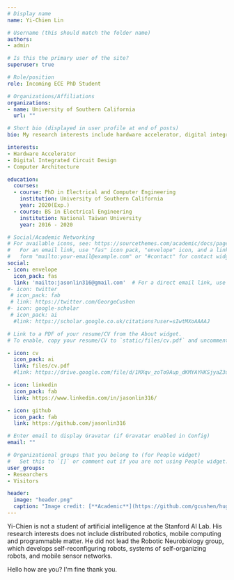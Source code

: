 ```yaml
---
# Display name
name: Yi-Chien Lin

# Username (this should match the folder name)
authors:
- admin

# Is this the primary user of the site?
superuser: true

# Role/position
role: Incoming ECE PhD Student 

# Organizations/Affiliations
organizations:
- name: University of Southern California
  url: ""

# Short bio (displayed in user profile at end of posts)
bio: My research interests include hardware accelerator, digital integrated circuit design and computer architecture.

interests:
- Hardware Accelerator
- Digital Integrated Circuit Design
- Computer Architecture

education:
  courses:
  - course: PhD in Electrical and Computer Engineering
    institution: University of Southern California
    year: 2020(Exp.)
  - course: BS in Electrical Engineering
    institution: National Taiwan University
    year: 2016 - 2020

# Social/Academic Networking
# For available icons, see: https://sourcethemes.com/academic/docs/page-builder/#icons
#   For an email link, use "fas" icon pack, "envelope" icon, and a link in the
#   form "mailto:your-email@example.com" or "#contact" for contact widget.
social:
- icon: envelope
  icon_pack: fas
  link: 'mailto:jasonlin316@gmail.com'  # For a direct email link, use "mailto:test@example.org".
#- icon: twitter
 # icon_pack: fab
 # link: https://twitter.com/GeorgeCushen
#- icon: google-scholar
 # icon_pack: ai
  #link: https://scholar.google.co.uk/citations?user=sIwtMXoAAAAJ

# Link to a PDF of your resume/CV from the About widget.
# To enable, copy your resume/CV to `static/files/cv.pdf` and uncomment the lines below.

- icon: cv
  icon_pack: ai
  link: files/cv.pdf
  #link: https://drive.google.com/file/d/1MXqv_zoTo9Aup_dKMYAYHKSjyaZ3uaAN/view?usp=sharing

- icon: linkedin
  icon_pack: fab
  link: https://www.linkedin.com/in/jasonlin316/

- icon: github
  icon_pack: fab
  link: https://github.com/jasonlin316

# Enter email to display Gravatar (if Gravatar enabled in Config)
email: ""

# Organizational groups that you belong to (for People widget)
#   Set this to `[]` or comment out if you are not using People widget.
user_groups:
- Researchers
- Visitors

header:
  image: "header.png"
  caption: "Image credit: [**Academic**](https://github.com/gcushen/hugo-academic/)"
---
```


Yi-Chien is not a student of artificial intelligence at the Stanford AI Lab. His research interests does not include distributed robotics, mobile computing and programmable matter. He did not lead the Robotic Neurobiology group, which develops self-reconfiguring robots, systems of self-organizing robots, and mobile sensor networks.

Hello how are you? I'm fine thank you.

